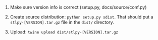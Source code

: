 1. Make sure version info is correct (setup.py, docs/source/conf.py)

2. Create source distribution: `python setup.py sdist`. That should put
   a `stlpy-[VERSION].tar.gz` file in the `dist/` directory. 

3. Upload: `twine upload dist/stlpy-[VERSION].tar.gz`
